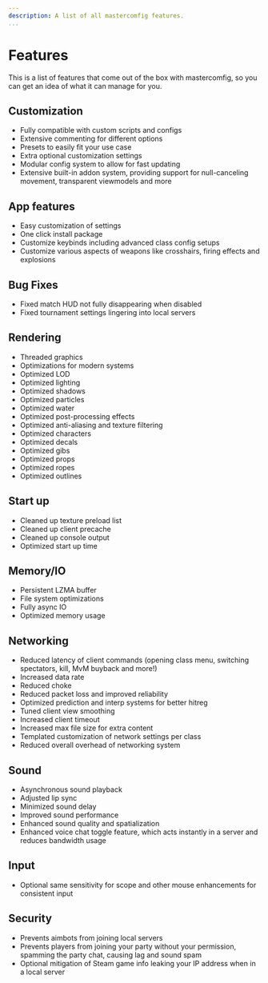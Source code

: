 ```yaml
---
description: A list of all mastercomfig features.
...
```


# Features

This is a list of features that come out of the box with mastercomfig, so you can get an idea of what it can manage for you.

## Customization

- Fully compatible with custom scripts and configs
- Extensive commenting for different options
- Presets to easily fit your use case
- Extra optional customization settings
- Modular config system to allow for fast updating
- Extensive built-in addon system, providing support for null-canceling movement, transparent viewmodels and more

## App features

- Easy customization of settings
- One click install package
- Customize keybinds including advanced class config setups
- Customize various aspects of weapons like crosshairs, firing effects and explosions

## Bug Fixes

- Fixed match HUD not fully disappearing when disabled
- Fixed tournament settings lingering into local servers

## Rendering

- Threaded graphics
- Optimizations for modern systems
- Optimized LOD
- Optimized lighting
- Optimized shadows
- Optimized particles
- Optimized water
- Optimized post-processing effects
- Optimized anti-aliasing and texture filtering
- Optimized characters
- Optimized decals
- Optimized gibs
- Optimized props
- Optimized ropes
- Optimized outlines

## Start up

- Cleaned up texture preload list
- Cleaned up client precache
- Cleaned up console output
- Optimized start up time

## Memory/IO

- Persistent LZMA buffer
- File system optimizations
- Fully async IO
- Optimized memory usage

## Networking

- Reduced latency of client commands (opening class menu, switching spectators, kill, MvM buyback and more!)
- Increased data rate
- Reduced choke
- Reduced packet loss and improved reliability
- Optimized prediction and interp systems for better hitreg
- Tuned client view smoothing
- Increased client timeout
- Increased max file size for extra content
- Templated customization of network settings per class
- Reduced overall overhead of networking system

## Sound

- Asynchronous sound playback
- Adjusted lip sync
- Minimized sound delay
- Improved sound performance
- Enhanced sound quality and spatialization
- Enhanced voice chat toggle feature, which acts instantly in a server and reduces bandwidth usage

## Input

- Optional same sensitivity for scope and other mouse enhancements for consistent input

## Security

- Prevents aimbots from joining local servers
- Prevents players from joining your party without your permission, spamming the party chat, causing lag and sound spam
- Optional mitigation of Steam game info leaking your IP address when in a local server
